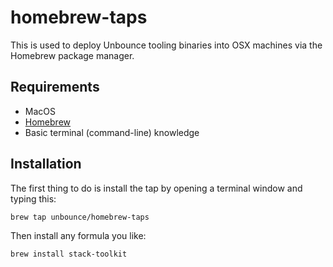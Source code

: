 # homebrew-taps

This is used to deploy Unbounce tooling binaries into OSX machines via
the Homebrew package manager.

## Requirements

* MacOS
* [Homebrew](https://brew.sh/)
* Basic terminal (command-line) knowledge

## Installation

The first thing to do is install the tap by opening a terminal window
and typing this:

```bash
brew tap unbounce/homebrew-taps
```

Then install any formula you like:

```bash
brew install stack-toolkit
```


